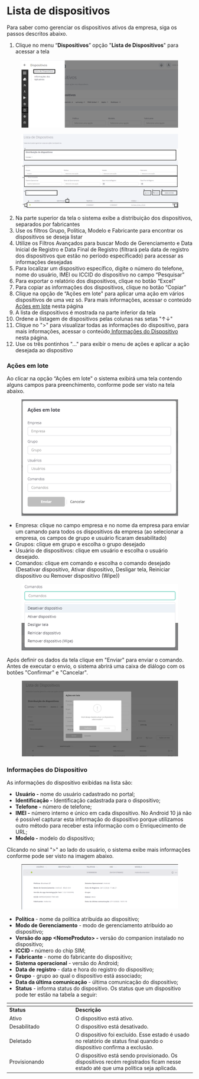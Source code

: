 # Lista de dispositivos

Para saber como gerenciar os dispositivos ativos da empresa, siga os passos descritos abaixo.

1. Clique no menu “**Dispositivos**” opção "**Lista de Dispositivos**" para acessar a tela

<figure><img src="../../../.gitbook/assets/image (35).png" alt=""><figcaption></figcaption></figure>

<figure><img src="../../../.gitbook/assets/Captura de tela 2024-03-01 114335.png" alt=""><figcaption></figcaption></figure>

2. Na parte superior da tela o sistema exibe a distribuição dos dispositivos, separados por fabricantes
3. Use os filtros Grupo, Política, Modelo e Fabricante para encontrar os dispositivos se deseja listar
4. Utilize os Filtros Avançados para buscar Modo de Gerenciamento e Data Inicial de Registro e Data Final de Registro (filtrará pela data de registro dos dispositivos que estão no período especificado) para acessar as informações desejadas
5. Para localizar um dispositivo específico, digite o número do telefone, nome do usuário, IMEI ou ICCID do dispositivo no campo “Pesquisar”
6. Para exportar o relatório dos dispositivos, clique no botão “Excel”
7. Para copiar as informações dos dispositivos, clique no botão “Copiar”
8. Clique na opção de “Ações em lote" para aplicar uma ação em vários dispositivos de uma vez só. Para mais informações, acessar o conteúdo [Ações em lote](./#acoes-em-lote) nesta página
9. A lista de dispositivos é mostrada na parte inferior da tela
10. Ordene a listagem de dispositivos pelas colunas nas setas "↑↓"
11. Clique no ">" para visualizar todas as informações do dispositivo, para mais informações, acessar o conteúdo[ Informações do Dispositivo](./#informacoes-do-dispositivo) nesta página.
12. Use os três pontinhos "..." para exibir o menu de ações e aplicar a ação desejada ao dispositivo

### Ações em lote

Ao clicar na opção “Ações em lote" o sistema exibirá uma tela contendo alguns campos para preenchimento, conforme pode ser visto na tela abaixo.&#x20;

<figure><img src="../../../.gitbook/assets/image (81).png" alt=""><figcaption></figcaption></figure>

* Empresa: clique no campo empresa e no nome da empresa para enviar um camando para todos os dispositivos da empresa (ao selecionar a empresa, os campos de grupo e usuário ficaram desabilitado)
* Grupos: clique em grupo e escolha o grupo desejado
* Usuário de dispositivos: clique em usuário e escolha o usuário desejado.&#x20;
* Comandos: clique em comando e escolha o comando desejado (Desativar dispositivo, Ativar dispositivo, Desligar tela, Reiniciar dispositivo ou Remover dispositivo (Wipe))

<figure><img src="../../../.gitbook/assets/image (82).png" alt=""><figcaption></figcaption></figure>

Após definir os dados da tela clique em "Enviar" para enviar o comando.  Antes de executar o envio, o sistema abrirá uma caixa de diálogo com os botões "Confirmar" e "Cancelar".&#x20;

<figure><img src="../../../.gitbook/assets/image (87).png" alt=""><figcaption></figcaption></figure>

### **Informações do Dispositivo**

As informações do dispositivo exibidas na lista são:

* **Usuário -** nome do usuário cadastrado no portal;
* **Identificação -** Identificação cadastrada para o dispositivo;
* **Telefone -** número de telefone;
* **IMEI -** número interno e único em cada dispositivo. No Android 10 já não é possível capturar esta informação do dispositivo porque utilizamos outro método para receber esta informação com o Enriquecimento de URL;
* **Modelo -** modelo do dispositivo;

Clicando no sinal ">" ao lado do usuário, o sistema exibe mais informações conforme pode ser visto na imagem abaixo.

<figure><img src="../../../.gitbook/assets/image (74).png" alt=""><figcaption></figcaption></figure>

* **Política** - nome da política atribuída ao dispositivo;
* **Modo de Gerenciamento** - modo de gerenciamento atribuído ao dispositivo;
* **Versão do app \<NomeProduto> -** versão do companion instalado no dispositivo;
* **ICCID -** número do chip SIM;
* **Fabricante** - nome do fabricante do dispositivo;
* **Sistema** **operacional** - versão do Android;
* **Data** **de** **registro** - data e hora do registro do dispositivo;
* **Grupo** - grupo ao qual o dispositivo está associado;
* **Data da última comunicação** - última comunicação do dispositivo;
* **Status** - informa status do dispositivo. Os status que um dispositivo pode ter estão na tabela a seguir:

<table data-header-hidden><thead><tr><th width="164.98324022346367"></th><th></th></tr></thead><tbody><tr><td><strong>Status</strong></td><td><strong>Descrição</strong></td></tr><tr><td>Ativo</td><td>O dispositivo está ativo.</td></tr><tr><td>Desabilitado</td><td>O dispositivo está desativado.</td></tr><tr><td>Deletado</td><td>O dispositivo foi excluído. Esse estado é usado no relatório de status final quando o dispositivo confirma a exclusão.</td></tr><tr><td>Provisionando</td><td>O dispositivo está sendo provisionado. Os dispositivos recém registrados ficam nesse estado até que uma política seja aplicada.</td></tr></tbody></table>

